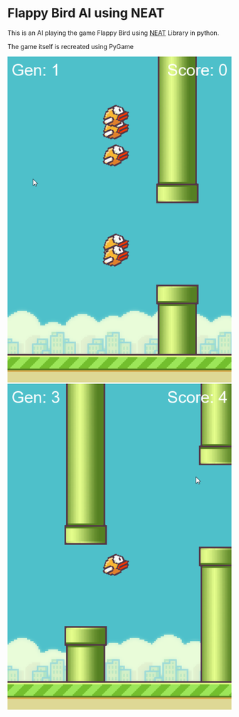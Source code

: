 # Flappy Bird AI using NEAT

This is an AI playing the game Flappy Bird using [NEAT](https://neat-python.readthedocs.io/en/latest/) Library in python. 

The game itself is recreated using PyGame

![Snapshot](images/1.png)
![Snaoshot](images/2.png)
